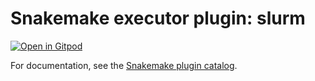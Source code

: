 # Snakemake executor plugin: slurm

[![Open in Gitpod](https://gitpod.io/button/open-in-gitpod.svg)](https://gitpod.io/#https://github.com/snakemake/snakemake-executor-plugin-slurm)

For documentation, see the [Snakemake plugin catalog](https://snakemake.github.io/snakemake-plugin-catalog/plugins/executor/slurm.html).
